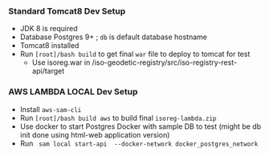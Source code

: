 ### Standard Tomcat8 Dev Setup

- JDK 8 is required
- Database Postgres 9+ ; `db` is default database hostname
- Tomcat8 installed
- Run `[root]/bash build` to get final `war` file to deploy to tomcat for test
    - Use isoreg.war in /iso-geodetic-registry/src/iso-registry-rest-api/target


### AWS LAMBDA LOCAL Dev Setup

- Install `aws-sam-cli`
- Run `[root]/bash build aws` to build final `isoreg-lambda.zip`
- Use docker to start Postgres Docker with sample DB to test (might be db init done using html-web application version)
- Run ` sam local start-api  --docker-network docker_postgres_network`

